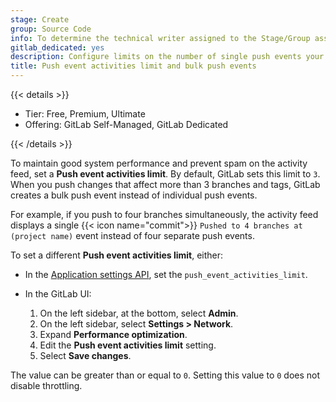 ```yaml
---
stage: Create
group: Source Code
info: To determine the technical writer assigned to the Stage/Group associated with this page, see https://handbook.gitlab.com/handbook/product/ux/technical-writing/#assignments
gitlab_dedicated: yes
description: Configure limits on the number of single push events your instance allows.
title: Push event activities limit and bulk push events
---
```


{{< details >}}

- Tier: Free, Premium, Ultimate
- Offering: GitLab Self-Managed, GitLab Dedicated

{{< /details >}}

To maintain good system performance and prevent spam on the activity feed, set a **Push event activities limit**.
By default, GitLab sets this limit to `3`. When you push changes that affect more than 3 branches and tags,
GitLab creates a bulk push event instead of individual push events.

For example, if you push to four branches simultaneously, the activity feed displays a single
{{< icon name="commit">}} `Pushed to 4 branches at (project name)` event instead of four separate
push events.

To set a different **Push event activities limit**, either:

- In the [Application settings API](../../api/settings.md#available-settings), set the
  `push_event_activities_limit`.

- In the GitLab UI:
  1. On the left sidebar, at the bottom, select **Admin**.
  1. On the left sidebar, select **Settings > Network**.
  1. Expand **Performance optimization**.
  1. Edit the **Push event activities limit** setting.
  1. Select **Save changes**.

The value can be greater than or equal to `0`. Setting this value to `0` does not disable throttling.
